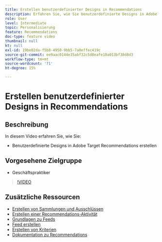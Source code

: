 ```yaml
---
title: Erstellen benutzerdefinierter Designs in Recommendations
description: Erfahren Sie, wie Sie benutzerdefinierte Designs in Adobe Target Recommendations erstellen.
role: User
level: Intermediate
topic: Personalisierung
feature: Recommendations
doc-type: feature video
thumbnail: null
kt: null
exl-id: 19be02da-f5b8-4950-9bb5-7a0effec419c
source-git-commit: ee9aac0144e35abf32c5d8eafe10a013bf30d8d3
workflow-type: tm+mt
source-wordcount: '71'
ht-degree: 15%

---
```


# Erstellen benutzerdefinierter Designs in Recommendations

## Beschreibung

In diesem Video erfahren Sie, wie Sie:

* Benutzerdefinierte Designs in Adobe Target Recommendations erstellen

## Vorgesehene Zielgruppe

* Geschäftspraktiker

>[!VIDEO](https://video.tv.adobe.com/v/27687?quality=12)

## Zusätzliche Ressourcen

* [Erstellen von Sammlungen und Ausschlüssen](create-collections-and-exclusions.md)
* [Erstellen einer Recommendations-Aktivität](create-a-recommendations-activity.md)
* [Grundlagen zu Feeds](understanding-feeds.md)
* [Feed erstellen](create-a-feed.md)
* [Erstellen von Kriterien](create-criteria.md)
* [Dokumentation zu Recommendations](https://docs.adobe.com/content/help/en/target/using/recommendations/recommendations.html)
